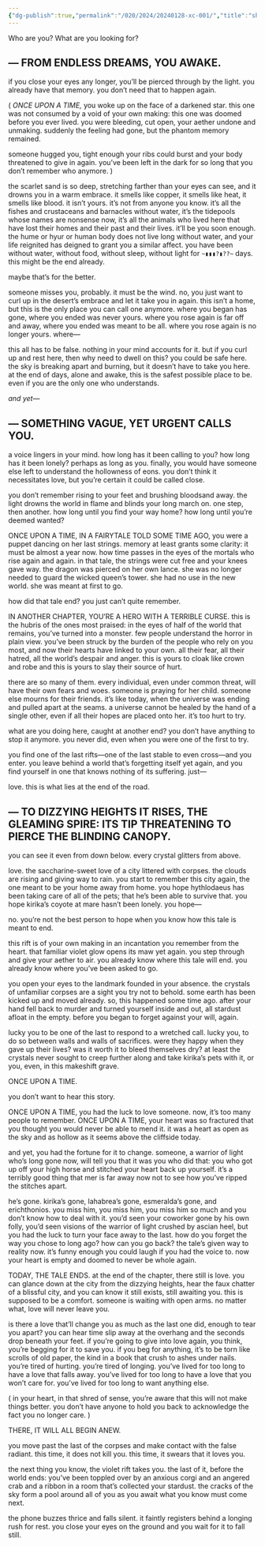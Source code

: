 ```yaml
---
{"dg-publish":true,"permalink":"/020/2024/20240128-xc-001/","title":"shape decomposition","created":"2024-09-26T19:18:16.000-07:00","updated":"2025-01-22T01:54:06.398-08:00"}
---
```


Who are you?
What are you looking for?
## — FROM ENDLESS DREAMS, YOU AWAKE.
if you close your eyes any longer, you’ll be pierced through by the light. you already have that memory. you don’t need that to happen again.

( *ONCE UPON A TIME,* you woke up on the face of a darkened star. this one was not consumed by a void of your own making: this one was doomed before you ever lived. you were bleeding, cut open, your aether undone and unmaking. suddenly the feeling had gone, but the phantom memory remained.

someone hugged you, tight enough your ribs could burst and your body threatened to give in again. you’ve been left in the dark for so long that you don’t remember who anymore. )

the scarlet sand is so deep, stretching farther than your eyes can see, and it drowns you in a warm embrace. it smells like copper, it smells like heat, it smells like blood. it isn’t yours. it’s not from anyone you know. it’s all the fishes and crustaceans and barnacles without water, it’s the tidepools whose names are nonsense now, it’s all the animals who lived here that have lost their homes and their past and their lives. it’ll be you soon enough. the hume or hyur or human body does not live long without water, and your life reignited has deigned to grant you a similar affect. you have been without water, without food, without sleep, without light for `~▮▮▮?▮??~` days. this might be the end already.

maybe that’s for the better.

someone misses you, probably. it must be the wind. no, you just want to curl up in the desert’s embrace and let it take you in again. this isn’t a home, but this is the only place you can call one anymore. where you began has gone, where you ended was never yours. where you rose again is far off and away, where you ended was meant to be all. where you rose again is no longer yours. where—

this all has to be false. nothing in your mind accounts for it. but if you curl up and rest here, then why need to dwell on this? you could be safe here. the sky is breaking apart and burning, but it doesn’t have to take you here. at the end of days, alone and awake, this is the safest possible place to be. even if you are the only one who understands.

*and yet—*
## — SOMETHING VAGUE, YET URGENT CALLS YOU.
a voice lingers in your mind. how long has it been calling to you? how long has it been lonely? perhaps as long as you. finally, you would have someone else left to understand the hollowness of eons. you don’t think it necessitates love, but you’re certain it could be called close.

you don’t remember rising to your feet and brushing bloodsand away. the light drowns the world in flame and blinds your long march on. one step, then another. how long until you find your way home? how long until you’re deemed wanted?

ONCE UPON A TIME, IN A FAIRYTALE TOLD SOME TIME AGO, you were a puppet dancing on her last strings. memory at least grants some clarity: it must be almost a year now. how time passes in the eyes of the mortals who rise again and again. in that tale, the strings were cut free and your knees gave way. the dragon was pierced on her own lance. she was no longer needed to guard the wicked queen’s tower. she had no use in the new world. she was meant at first to go.

how did that tale end? you just can’t quite remember.

IN ANOTHER CHAPTER, YOU’RE A HERO WITH A TERRIBLE CURSE. this is the hubris of the ones most praised: in the eyes of half of the world that remains, you’ve turned into a monster. few people understand the horror in plain view. you’ve been struck by the burden of the people who rely on you most, and now their hearts have linked to your own. all their fear, all their hatred, all the world’s despair and anger. this is yours to cloak like crown and robe and this is yours to slay their source of hurt.

there are so many of them. every individual, even under common threat, will have their own fears and woes. someone is praying for her child. someone else mourns for their friends. it’s like today, when the universe was ending and pulled apart at the seams. a universe cannot be healed by the hand of a single other, even if all their hopes are placed onto her. it’s too hurt to try.

what are you doing here, caught at another end? you don’t have anything to stop it anymore. you never did, even when you were one of the first to try.

you find one of the last rifts—one of the last stable to even cross—and you enter. you leave behind a world that’s forgetting itself yet again, and you find yourself in one that knows nothing of its suffering. just—

love. this is what lies at the end of the road.

## — TO DIZZYING HEIGHTS IT RISES, THE GLEAMING SPIRE: ITS TIP THREATENING TO PIERCE THE BLINDING CANOPY.
you can see it even from down below. every crystal glitters from above.

love. the saccharine-sweet love of a city littered with corpses. the clouds are rising and giving way to rain. you start to remember this city again, the one meant to be your home away from home. you hope hythlodaeus has been taking care of all of the pets; that he’s been able to survive that. you hope kirika’s coyote at mare hasn’t been lonely. you hope—

no. you’re not the best person to hope when you know how this tale is meant to end.

this rift is of your own making in an incantation you remember from the heart. that familiar violet glow opens its maw yet again. you step through and give your aether to air. you already know where this tale will end. you already know where you’ve been asked to go.

you open your eyes to the landmark founded in your absence. the crystals of unfamiliar corpses are a sight you try not to behold. some earth has been kicked up and moved already. so, this happened some time ago. after your hand fell back to murder and turned yourself inside and out, all stardust afloat in the empty. before you began to forget against your will, again.

lucky you to be one of the last to respond to a wretched call. lucky you, to do so between walls and walls of sacrifices. were they happy when they gave up their lives? was it worth it to bleed themselves dry? at least the crystals never sought to creep further along and take kirika’s pets with it, or you, even, in this makeshift grave.

ONCE UPON A TIME.

you don’t want to hear this story.

ONCE UPON A TIME, you had the luck to love someone. now, it’s too many people to remember. ONCE UPON A TIME, your heart was so fractured that you thought you would never be able to mend it. it was a heart as open as the sky and as hollow as it seems above the cliffside today.

and yet, you had the fortune for it to change. someone, a warrior of light who’s long gone now, will tell you that it was you who did that: you who got up off your high horse and stitched your heart back up yourself. it’s a terribly good thing that mer is far away now not to see how you’ve ripped the stitches apart.

he’s gone. kirika’s gone, lahabrea’s gone, esmeralda’s gone, and erichthonios. you miss him, you miss him, you miss him so much and you don’t know how to deal with it. you’d seen your coworker gone by his own folly, you’d seen visions of the warrior of light crushed by ascian heel, but you had the luck to turn your face away to the last. how do you forget the way you chose to long ago? how can you go back? the tale’s given way to reality now. it’s funny enough you could laugh if you had the voice to. now your heart is empty and doomed to never be whole again.

TODAY, THE TALE ENDS. at the end of the chapter, there still is love. you can glance down at the city from the dizzying heights, hear the faux chatter of a blissful city, and you can know it still exists, still awaiting you. this is supposed to be a comfort. someone is waiting with open arms. no matter what, love will never leave you.

is there a love that’ll change you as much as the last one did, enough to tear you apart? you can hear time slip away at the overhang and the seconds drop beneath your feet. if you’re going to give into love again, you think, you’re begging for it to save you. if you beg for anything, it’s to be torn like scrolls of old paper, the kind in a book that crush to ashes under nails. you’re tired of hurting. you’re tired of longing. you’ve lived for too long to have a love that falls away. you’ve lived for too long to have a love that you won’t care for. you’ve lived for too long to want anything else.

( in your heart, in that shred of sense, you’re aware that this will not make things better. you don’t have anyone to hold you back to acknowledge the fact you no longer care. )

THERE, IT WILL ALL BEGIN ANEW.

you move past the last of the corpses and make contact with the false radiant. this time, it does not kill you. this time, it swears that it loves you.

the next thing you know, the violet rift takes you. the last of it, before the world ends: you’ve been toppled over by an anxious corgi and an angered crab and a ribbon in a room that’s collected your stardust. the cracks of the sky form a pool around all of you as you await what you know must come next.

the phone buzzes thrice and falls silent. it faintly registers behind a longing rush for rest. you close your eyes on the ground and you wait for it to fall still.